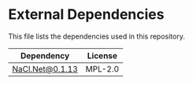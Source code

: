 # External Dependencies

This file lists the dependencies used in this repository.

| Dependency            | License    |
| --------------------- | ---------- |
|NaCl.Net@0.1.13     | MPL-2.0 |
